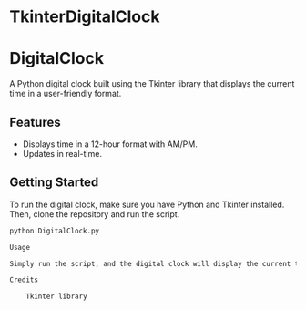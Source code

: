 # TkinterDigitalClock

# DigitalClock

A Python digital clock built using the Tkinter library that displays the current time in a user-friendly format.

## Features

- Displays time in a 12-hour format with AM/PM.
- Updates in real-time.

## Getting Started

To run the digital clock, make sure you have Python and Tkinter installed. Then, clone the repository and run the script.

```bash
python DigitalClock.py

Usage

Simply run the script, and the digital clock will display the current time

Credits

    Tkinter library
